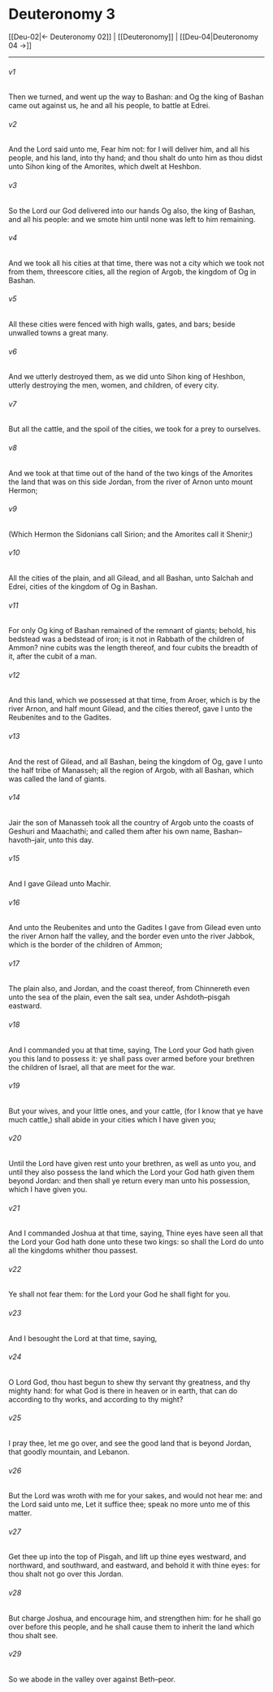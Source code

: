 # Deuteronomy 3

[[Deu-02|← Deuteronomy 02]] | [[Deuteronomy]] | [[Deu-04|Deuteronomy 04 →]]
***

###### v1
Then we turned, and went up the way to Bashan: and Og the king of Bashan came out against us, he and all his people, to battle at Edrei.
###### v2
And the Lord said unto me, Fear him not: for I will deliver him, and all his people, and his land, into thy hand; and thou shalt do unto him as thou didst unto Sihon king of the Amorites, which dwelt at Heshbon.
###### v3
So the Lord our God delivered into our hands Og also, the king of Bashan, and all his people: and we smote him until none was left to him remaining.
###### v4
And we took all his cities at that time, there was not a city which we took not from them, threescore cities, all the region of Argob, the kingdom of Og in Bashan.
###### v5
All these cities were fenced with high walls, gates, and bars; beside unwalled towns a great many.
###### v6
And we utterly destroyed them, as we did unto Sihon king of Heshbon, utterly destroying the men, women, and children, of every city.
###### v7
But all the cattle, and the spoil of the cities, we took for a prey to ourselves.
###### v8
And we took at that time out of the hand of the two kings of the Amorites the land that was on this side Jordan, from the river of Arnon unto mount Hermon;
###### v9
(Which Hermon the Sidonians call Sirion; and the Amorites call it Shenir;)
###### v10
All the cities of the plain, and all Gilead, and all Bashan, unto Salchah and Edrei, cities of the kingdom of Og in Bashan.
###### v11
For only Og king of Bashan remained of the remnant of giants; behold, his bedstead was a bedstead of iron; is it not in Rabbath of the children of Ammon? nine cubits was the length thereof, and four cubits the breadth of it, after the cubit of a man.
###### v12
And this land, which we possessed at that time, from Aroer, which is by the river Arnon, and half mount Gilead, and the cities thereof, gave I unto the Reubenites and to the Gadites.
###### v13
And the rest of Gilead, and all Bashan, being the kingdom of Og, gave I unto the half tribe of Manasseh; all the region of Argob, with all Bashan, which was called the land of giants.
###### v14
Jair the son of Manasseh took all the country of Argob unto the coasts of Geshuri and Maachathi; and called them after his own name, Bashan–havoth–jair, unto this day.
###### v15
And I gave Gilead unto Machir.
###### v16
And unto the Reubenites and unto the Gadites I gave from Gilead even unto the river Arnon half the valley, and the border even unto the river Jabbok, which is the border of the children of Ammon;
###### v17
The plain also, and Jordan, and the coast thereof, from Chinnereth even unto the sea of the plain, even the salt sea, under Ashdoth–pisgah eastward.
###### v18
And I commanded you at that time, saying, The Lord your God hath given you this land to possess it: ye shall pass over armed before your brethren the children of Israel, all that are meet for the war.
###### v19
But your wives, and your little ones, and your cattle, (for I know that ye have much cattle,) shall abide in your cities which I have given you;
###### v20
Until the Lord have given rest unto your brethren, as well as unto you, and until they also possess the land which the Lord your God hath given them beyond Jordan: and then shall ye return every man unto his possession, which I have given you.
###### v21
And I commanded Joshua at that time, saying, Thine eyes have seen all that the Lord your God hath done unto these two kings: so shall the Lord do unto all the kingdoms whither thou passest.
###### v22
Ye shall not fear them: for the Lord your God he shall fight for you.
###### v23
And I besought the Lord at that time, saying,
###### v24
O Lord God, thou hast begun to shew thy servant thy greatness, and thy mighty hand: for what God is there in heaven or in earth, that can do according to thy works, and according to thy might?
###### v25
I pray thee, let me go over, and see the good land that is beyond Jordan, that goodly mountain, and Lebanon.
###### v26
But the Lord was wroth with me for your sakes, and would not hear me: and the Lord said unto me, Let it suffice thee; speak no more unto me of this matter.
###### v27
Get thee up into the top of Pisgah, and lift up thine eyes westward, and northward, and southward, and eastward, and behold it with thine eyes: for thou shalt not go over this Jordan.
###### v28
But charge Joshua, and encourage him, and strengthen him: for he shall go over before this people, and he shall cause them to inherit the land which thou shalt see.
###### v29
So we abode in the valley over against Beth–peor. 
